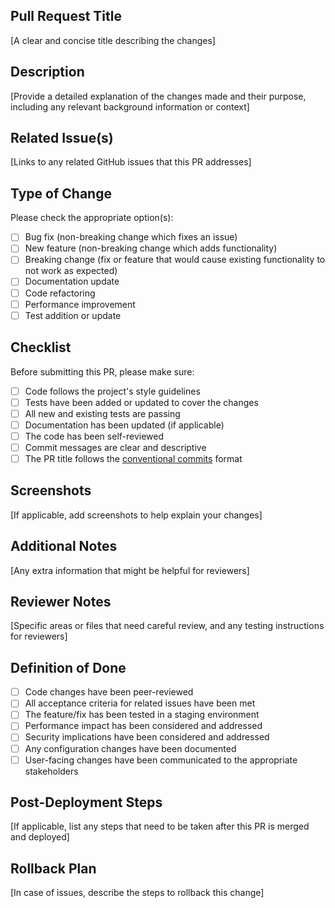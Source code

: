 ## Pull Request Title
[A clear and concise title describing the changes]

## Description
[Provide a detailed explanation of the changes made and their purpose, including any relevant background information or context]

## Related Issue(s)
[Links to any related GitHub issues that this PR addresses]

## Type of Change
Please check the appropriate option(s):

- [ ] Bug fix (non-breaking change which fixes an issue)
- [ ] New feature (non-breaking change which adds functionality)
- [ ] Breaking change (fix or feature that would cause existing functionality to not work as expected)
- [ ] Documentation update
- [ ] Code refactoring
- [ ] Performance improvement
- [ ] Test addition or update

## Checklist
Before submitting this PR, please make sure:

- [ ] Code follows the project's style guidelines
- [ ] Tests have been added or updated to cover the changes
- [ ] All new and existing tests are passing
- [ ] Documentation has been updated (if applicable)
- [ ] The code has been self-reviewed
- [ ] Commit messages are clear and descriptive
- [ ] The PR title follows the [conventional commits](https://www.conventionalcommits.org/) format

## Screenshots
[If applicable, add screenshots to help explain your changes]

## Additional Notes
[Any extra information that might be helpful for reviewers]

## Reviewer Notes
[Specific areas or files that need careful review, and any testing instructions for reviewers]

## Definition of Done
- [ ] Code changes have been peer-reviewed
- [ ] All acceptance criteria for related issues have been met
- [ ] The feature/fix has been tested in a staging environment
- [ ] Performance impact has been considered and addressed
- [ ] Security implications have been considered and addressed
- [ ] Any configuration changes have been documented
- [ ] User-facing changes have been communicated to the appropriate stakeholders

## Post-Deployment Steps
[If applicable, list any steps that need to be taken after this PR is merged and deployed]

## Rollback Plan
[In case of issues, describe the steps to rollback this change]
